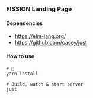 ### FISSION Landing Page

#### Dependencies

- https://elm-lang.org/
- https://github.com/casey/just


#### How to use

```shell
# 🍱
yarn install

# Build, watch & start server
just
```
